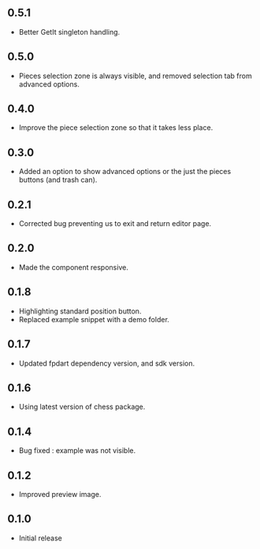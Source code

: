 ## 0.5.1

- Better GetIt singleton handling.

## 0.5.0

- Pieces selection zone is always visible, and removed selection tab from advanced options.

## 0.4.0

- Improve the piece selection zone so that it takes less place.

## 0.3.0

- Added an option to show advanced options or the just the pieces buttons (and trash can).

## 0.2.1

- Corrected bug preventing us to exit and return editor page.

## 0.2.0

- Made the component responsive.

## 0.1.8

- Highlighting standard position button.
- Replaced example snippet with a demo folder.

## 0.1.7

- Updated fpdart dependency version, and sdk version.

## 0.1.6

- Using latest version of chess package.

## 0.1.4

- Bug fixed : example was not visible.

## 0.1.2

- Improved preview image.

## 0.1.0

- Initial release
